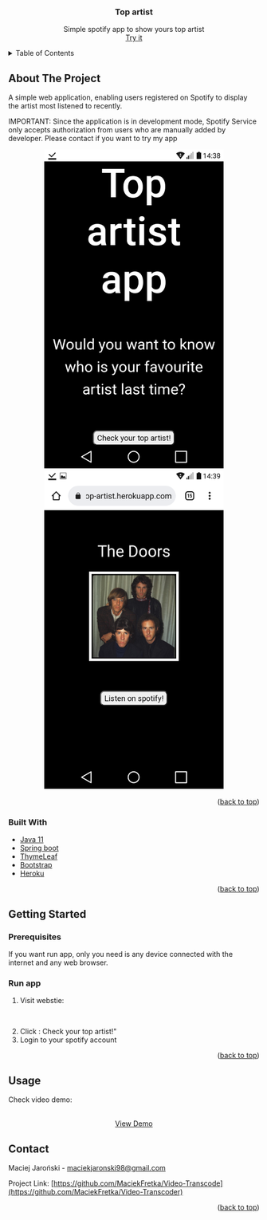 <div id="top"></div>
<!--
*** Thanks for checking out the Best-README-Template. If you have a suggestion
*** that would make this better, please fork the repo and create a pull request
*** or simply open an issue with the tag "enhancement".
*** Don't forget to give the project a star!
*** Thanks again! Now go create something AMAZING! :D
-->



<!-- PROJECT SHIELDS -->
<!--
*** I'm using markdown "reference style" links for readability.
*** Reference links are enclosed in brackets [ ] instead of parentheses ( ).
*** See the bottom of this document for the declaration of the reference variables
*** for contributors-url, forks-url, etc. This is an optional, concise syntax you may use.
*** https://www.markdownguide.org/basic-syntax/#reference-style-links
-->

<!-- PROJECT LOGO -->

<div align="center">

<h3 align="center">Top artist</h3>

  <p align="center">
    Simple spotify app to show yours top artist
    <br />
    <a href="https://your-top-artist.herokuapp.com/">Try it</a>

  </p>
</div>



<!-- TABLE OF CONTENTS -->
<details>
  <summary>Table of Contents</summary>
  <ol>
    <li>
      <a href="#about-the-project">About The Project</a>
      <ul>
        <li><a href="#built-with">Built With</a></li>
      </ul>
    </li>
    <li>
      <a href="#getting-started">Getting Started</a>
      <ul>
        <li><a href="#prerequisites">Prerequisites</a></li>
        <li><a href="#installation">Installation</a></li>
      </ul>
    </li>
    <li><a href="#usage">Usage</a></li>
    <li><a href="#contact">Contact</a></li>
  </ol>
</details>



<!-- ABOUT THE PROJECT -->
## About The Project


A simple web application, enabling users registered on Spotify to display the artist most listened to recently.


IMPORTANT: Since the application is in development mode, Spotify Service only accepts authorization from users who are manually added by developer.
Please contact if you want to try my app

<p align="center">
  <img src="1.png" style="width:360px; height:640px;" />
<img src="2.png" style="width:360px; height:640px;" />
  </p>


<p align="right">(<a href="#top">back to top</a>)</p>



### Built With

* [Java 11](https://docs.oracle.com/en/java/javase/11/)
* [Spring boot](https://spring.io/projects/spring-boot)
* [ThymeLeaf](https://www.thymeleaf.org)
* [Bootstrap](https://getbootstrap.com)
* [Heroku](https://www.heroku.com)

<p align="right">(<a href="#top">back to top</a>)</p>



<!-- GETTING STARTED -->
## Getting Started



### Prerequisites

If you want run app, only you need is any device connected with the internet and any web browser.
                                
                               


### Run app

1. Visit webstie: 

  <p align="center">
    <br />
  <a href="https://your-top-artist.herokuapp.com/"></a>

  </p>

  
2. Click : Check your top artist!"
3. Login to your spotify account

<p align="right">(<a href="#top">back to top</a>)</p>



<!-- USAGE EXAMPLES -->
## Usage
Check video demo:
                                 

  <p align="center">
    <br />
    <a href=https://www.youtube.com/watch?v=-SRVXHB-ks0&ab_channel=MaciejJaro%C5%84ski">View Demo</a>

  </p>






<!-- CONTACT -->
## Contact

Maciej Jaroński - maciekjaronski98@gmail.com

Project Link: [https://github.com/MaciekFretka/Video-Transcode](https://github.com/MaciekFretka/Video-Transcoder)

<p align="right">(<a href="#top">back to top</a>)</p>
